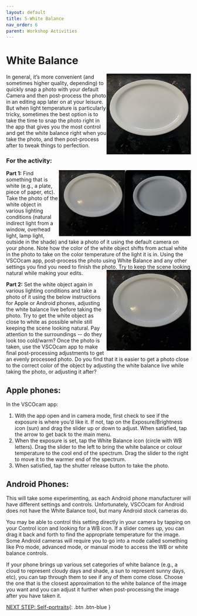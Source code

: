 ```yaml
---
layout: default
title: 5-White Balance
nav_order: 6
parent: Workshop Activities
---
```

# White Balance
<img src="images//photo-white-01.jpeg" style="float:right;width:230px;height:220px" alt=picture of a plate white balance>
In general, it’s more convenient (and sometimes higher quality, depending) to quickly snap a photo with your default Camera and then post-process the photo in an editing app later on at your leisure. But when light temperature is particularly tricky, sometimes the best option is to take the time to snap the photo right in the app that gives you the most control and get the white balance right when you take the photo, and then post-process after to tweak things to perfection.  

### For the activity:
<img src="images//photo-white-02.jpeg" style="float:right;width:180px;height:180px" alt=white plate example><img src="images//photo-white-03.jpeg" style="float:right;width:180px;height:180px" alt=white plate example>
**Part 1:** Find something that is white (e.g., a plate, piece of paper, etc). Take the photo of the white object in various lighting conditions (natural indirect light from a window, overhead light, lamp light, outside in the shade) and take a photo of it using the default camera on your phone. Note how the color of the white object shifts from actual white in the photo to take on the color temperature of the light it is in. Using the VSCOcam app, post-process the photo using White Balance and any other settings you find you need to finish the photo. Try to keep the scene looking natural while making your edits.
<img src="images//photo-white-03.jpeg" style="float:right;width:230px;height:220px" alt=white plate example><br>

**Part 2:**  Set the white object again in various lighting conditions and take a photo of it using the below instructions for Apple or Android phones, adjusting the white balance live before taking the photo. Try to get the white object as close to white as possible while still keeping the scene looking natural. Pay attention to the surroundings -- do they look too cold/warm? Once the photo is taken, use the VSCOcam app to make final post-processing adjustments to get an evenly processed photo. Do you find that it is easier to get a photo close to the correct color of the object by adjusting the white balance live while taking the photo, or adjusting it after?

## Apple phones:
In the VSCOcam app:
  1. With the app open and in camera mode, first check to see if the exposure is where you’d like it. If not, tap on the Exposure/Brightness icon (sun) and drag the slider up or down to adjust. When satisfied, tap the arrow to get back to the main menu.
  2. When the exposure is set, tap the White Balance icon (circle with WB letters). Drag the slider to the left to bring the white balance or colour temperature to the cool end of the spectrum. Drag the slider to the right to move it to the warmer end of the spectrum. 
  3. When satisfied, tap the shutter release button to take the photo.

## Android Phones:
This will take some experimenting, as each Android phone manufacturer will have different settings and controls. Unfortunately, VSCOcam for Android does not have the White Balance tool, but many Android stock cameras do. 

You may be able to control this setting directly in your camera by tapping on your Control icon and looking for a WB icon. If a slider comes up, you can drag it back and forth to find the appropriate temperature for the image. Some Android cameras will require you to go into a mode called something like Pro mode, advanced mode, or manual mode to access the WB or white balance controls.

If your phone brings up various set categories of white balance (e.g., a cloud to represent cloudy days and shade, a sun to represent sunny days, etc), you can tap through them to see if any of them come close. Choose the one that is the closest approximation to the white balance of the image you want and you can adjust it further when post-processing the image after you have taken it. 

[NEXT STEP: Self-portraits](self-portraits.html){: .btn .btn-blue }
